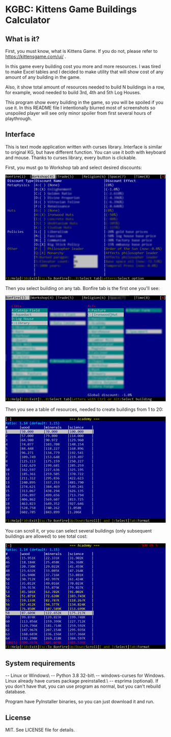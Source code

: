 # KGBC: Kittens Game Buildings Calculator

## What is it?

First, you must know, what is Kittens Game. If you do not, please refer to https://kittensgame.com/ui/ .

In this game every building cost you more and more resources. I was tired to make Excel tables and I decided to make utility that will show cost of any amount of any building in the game.

Also, it show total amount of resources needed to build N buildings in a row, for example, wood needed to build 3rd, 4th and 5th Log Houses.

This program show every building in the game, so you will be spoiled if you use it. In this README file I intentionally blurred most of screenshots so unspoiled player will see only minor spoiler from first several hours of playthrough.

## Interface

This is text mode application written with curses library. Interface is similar to original KG, but have different function. You can use it both with keyboard and mouse. Thanks to curses library, every button is clickable.

First, you must go to Workshop tab and select desired discounts:

![Discounts list](help/Workshop.png)

Then you select building on any tab. Bonfire tab is the first one you'll see:

![Bonfire tab](help/Bonfire.png)

Then you see a table of resources, needed to create buildings from 1 to 20:

![Table with no selection](help/Table1.png)

You can scroll it, or you can select several buildings (only subsequent buildings are allowed) to see total cost:

![Table with selection](help/Table2.png)

## System requirements

-- Linux or Windows\\
-- Python 3.8 32-bit\\
-- windows-curses for Windows. Linux already have curses package preinstalled.\\
-- esprima (optional). If you don't have that, you can use program as normal, but you can't rebuild database.

Program have PyInstaller binaries, so you can just download it and run.

## License

MIT. See LICENSE file for details.